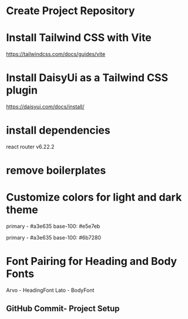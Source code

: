 # Create Project Repository

# Install Tailwind CSS with Vite

https://tailwindcss.com/docs/guides/vite

# Install DaisyUi as a Tailwind CSS plugin

https://daisyui.com/docs/install/

# install dependencies

react router v6.22.2

# remove boilerplates

# Customize colors for light and dark theme

<!-- Light theme: -->

primary - #a3e635
base-100: #e5e7eb

<!-- Dark Theme: -->

primary - #a3e635
base-100: #6b7280

# Font Pairing for Heading and Body Fonts

Arvo - HeadingFont
Lato - BodyFont

## GitHub Commit- Project Setup
